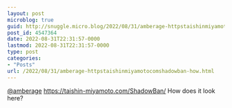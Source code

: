 ```yaml
---
layout: post
microblog: true
guid: http://snuggle.micro.blog/2022/08/31/amberage-httpstaishinmiyamotocomshadowban-how.html
post_id: 4547364
date: 2022-08-31T22:31:57-0000
lastmod: 2022-08-31T22:31:57-0000
type: post
categories:
- "Posts"
url: /2022/08/31/amberage-httpstaishinmiyamotocomshadowban-how.html
---
```

<p><span class="h-card" translate="no"><a href="https://eldritch.cafe/@amberage" class="u-url mention">@<span>amberage</span></a></span> <a href="https://taishin-miyamoto.com/ShadowBan/" target="_blank" rel="nofollow noopener noreferrer" translate="no"><span class="invisible">https://</span><span class="ellipsis">taishin-miyamoto.com/ShadowBan</span><span class="invisible">/</span></a> How does it look here?</p>
